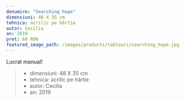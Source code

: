 ```yaml
---
denumire: "Searching hope"
dimensiuni: 48 X 35 cm
tehnica: acrilic pe hârtie
autor: Cecilia
an: 2019
pret: 60 RON
featured_image_path: /images/products/tablouri/searching_hope.jpg
---
```


Lucrat manual!

> - dimensiuni: 48 X 35 cm
> - tehnica: acrilic pe hârtie
> - autor: Cecilia
> - an: 2019